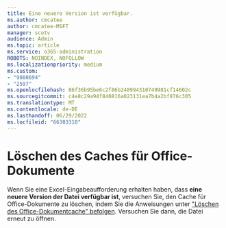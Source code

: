 ```yaml
---
title: Eine neuere Version ist verfügbar.
ms.author: cmcatee
author: cmcatee-MSFT
manager: scotv
audience: Admin
ms.topic: article
ms.service: o365-administration
ROBOTS: NOINDEX, NOFOLLOW
ms.localizationpriority: medium
ms.custom:
- "9000694"
- "2597"
ms.openlocfilehash: 86f36b95be6c2f86b248994310749981cf14602c
ms.sourcegitcommit: c4e8c29a94f840816a023131ea7b4a2bf876c305
ms.translationtype: MT
ms.contentlocale: de-DE
ms.lasthandoff: 06/29/2022
ms.locfileid: "66303310"
---
```

# <a name="delete-the-office-document-cache"></a>Löschen des Caches für Office-Dokumente

Wenn Sie eine Excel-Eingabeaufforderung erhalten haben, dass **eine neuere Version der Datei verfügbar ist**, versuchen Sie, den Cache für Office-Dokumente zu löschen, indem Sie die Anweisungen unter ["Löschen des Office-Dokumentcache" befolgen](https://support.microsoft.com/topic/delete-your-office-document-cache-b1d3765e-d71b-4bb8-99ca-acd22c42995d). Versuchen Sie dann, die Datei erneut zu öffnen.
